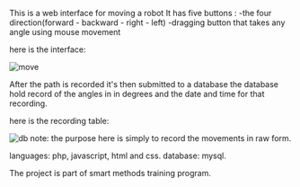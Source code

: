 
This is a web interface for moving a robot 
It has five buttons :
-the four direction(forward - backward - right - left)
-dragging button that takes any angle using mouse movement

here is the interface:

![move](https://user-images.githubusercontent.com/68463958/183272392-4ad02ae4-059a-4932-8939-fcdab66ecdeb.png)

After the path is recorded it's then submitted to a database 
the database hold record of the angles in in degrees and the date and time for that recording.

here is the recording table:

![db](https://user-images.githubusercontent.com/68463958/183272129-9b677ba6-25c5-401d-90cd-f0ef426a43a5.png )
note: the purpose here is simply to record the movements in raw form.

languages: php, javascript, html and css.
database: mysql.

The project is part of smart methods training program.
